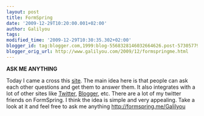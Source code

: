 ```yaml
---
layout: post
title: FormSpring
date: '2009-12-29T10:20:00.001+02:00'
author: Galilyou
tags: 
modified_time: '2009-12-29T10:30:35.302+02:00'
blogger_id: tag:blogger.com,1999:blog-5568328146032664626.post-5730577940216706128
blogger_orig_url: http://www.galilyou.com/2009/12/formspringme.html
---
```

<b>ASK ME ANYTHING</b>

Today I came a cross this <a href="http://formspring.me/">site</a>. The main idea here is that people can ask each other questions and get them to answer them. It also integrates with a lot of other sites like <a href="http://twitter.com/">Twitter</a>, <a href="http://www.blogger.com/">Blogger</a>, etc.&nbsp;There are a lot of my twitter friends on FormSpring.
I think the idea is simple and very appealing. Take a look at it and feel free to ask me anything <a href="http://formspring.me/Galilyou" target="_blank">http://formspring.me/Galilyou</a>